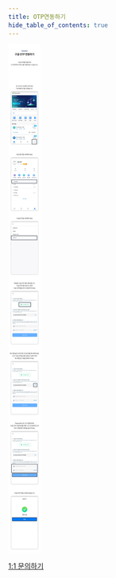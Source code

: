 ```yaml
---
title: OTP연동하기
hide_table_of_contents: true
---
```


[//]: # (绑定OTP)


![alt 属性文本](../../../static/img/beginner/guide/otp.jpg)



[1:1 문의하기](http://pf.kakao.com/_xgkzBb)
